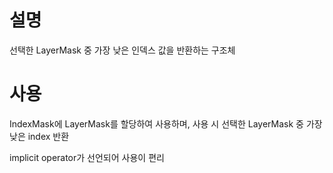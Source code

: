 # 설명
선택한 LayerMask 중 가장 낮은 인덱스 값을 반환하는 구조체

# 사용
IndexMask에 LayerMask를 할당하여 사용하며,
사용 시 선택한 LayerMask 중 가장 낮은 index 반환

implicit operator가 선언되어 사용이 편리